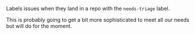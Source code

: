 Labels issues when they land in a repo with the `needs-triage` label.

This is probably going to get a bit more sophisticated to meet all our needs but will do for the moment.